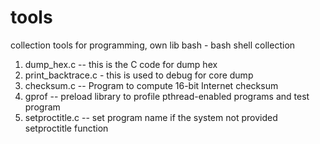 # tools
collection tools for programming, own lib
bash - bash shell collection
1. dump_hex.c --  this is the C code for dump hex 
2. print_backtrace.c - this is used to debug for core dump
3. checksum.c  --  Program to compute 16-bit Internet checksum
4. gprof -- preload library to profile pthread-enabled programs and test program
5. setproctitle.c -- set program name if the system not provided setproctitle function 
